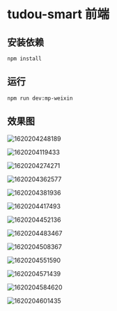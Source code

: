 # tudou-smart 前端

## 安装依赖
```
npm install
```

## 运行
```
npm run dev:mp-weixin
```

## 效果图

![1620204248189](./assess/1620204248189.png)

![1620204119433](./assess/1620204119433.png)

![1620204274271](./assess/1620204274271.png)

![1620204362577](./assess/1620204362577.png)

![1620204381936](./assess/1620204381936.png)

![1620204417493](./assess/1620204417493.png)

![1620204452136](./assess/1620204452136.png)

![1620204483467](./assess/1620204483467.png)

![1620204508367](./assess/1620204508367.png)

![1620204551590](./assess/1620204551590.png)

![1620204571439](./assess/1620204571439.png)

![1620204584620](./assess/1620204584620.png)

![1620204601435](./assess/1620204601435.png)